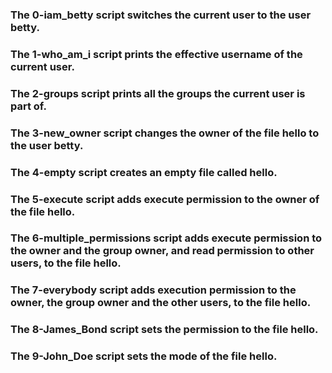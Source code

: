 ### The 0-iam_betty script switches the current user to the user betty.
### The 1-who_am_i script prints the effective username of the current user.
### The 2-groups script prints all the groups the current user is part of.
### The 3-new_owner script changes the owner of the file hello to the user betty.
### The 4-empty script creates an empty file called hello.
### The 5-execute script adds execute permission to the owner of the file hello.
### The 6-multiple_permissions script adds execute permission to the owner and the group owner, and read permission to other users, to the file hello.
### The 7-everybody script  adds execution permission to the owner, the group owner and the other users, to the file hello.
### The 8-James_Bond script sets the permission to the file hello.
### The 9-John_Doe script sets the mode of the file hello.
